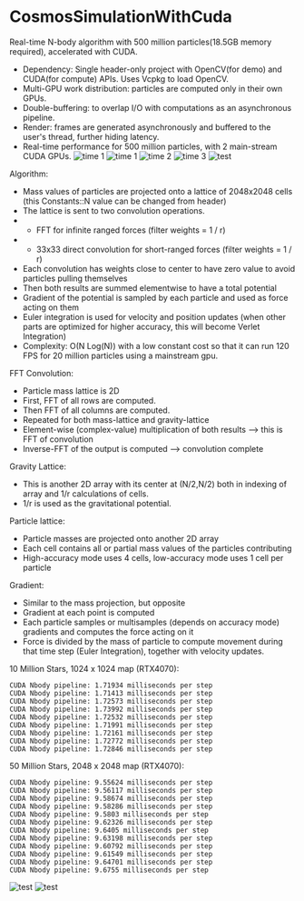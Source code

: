 # CosmosSimulationWithCuda

Real-time N-body algorithm with 500 million particles(18.5GB memory required), accelerated with CUDA.

- Dependency: Single header-only project with OpenCV(for demo) and CUDA(for compute) APIs. Uses Vcpkg to load OpenCV.
- Multi-GPU work distribution: particles are computed only in their own GPUs.
- Double-buffering: to overlap I/O with computations as an asynchronous pipeline.
- Render: frames are generated asynchronously and buffered to the user's thread, further hiding latency.
- Real-time performance for 500 million particles, with 2 main-stream CUDA GPUs.
![time 1](/cuda-streams.png)
![time 1](/t1.png)
![time 2](/t2.png)
![time 3](/t3.png)
![test](/testc.png)

Algorithm: 
- Mass values of particles are projected onto a lattice of 2048x2048 cells (this Constants::N value can be changed from header)
- The lattice is sent to two convolution operations.
- - FFT for infinite ranged forces (filter weights = 1 / r)
- - 33x33 direct convolution for short-ranged forces (filter weights = 1 / r)
- Each convolution has weights close to center to have zero value to avoid particles pulling themselves
- Then both results are summed elementwise to have a total potential
- Gradient of the potential is sampled by each particle and used as force acting on them
- Euler integration is used for velocity and position updates (when other parts are optimized for higher accuracy, this will become Verlet Integration)
- Complexity: O(N Log(N)) with a low constant cost so that it can run 120 FPS for 20 million particles using a mainstream gpu.

FFT Convolution:
- Particle mass lattice is 2D
- First, FFT of all rows are computed.
- Then FFT of all columns are computed.
- Repeated for both mass-lattice and gravity-lattice
- Element-wise (complex-value) multiplication of both results --> this is FFT of convolution
- Inverse-FFT of the output is computed --> convolution complete

Gravity Lattice:
- This is another 2D array with its center at (N/2,N/2) both in indexing of array and 1/r calculations of cells.
- 1/r is used as the gravitational potential.

Particle lattice:
- Particle masses are projected onto another 2D array
- Each cell contains all or partial mass values of the particles contributing
- High-accuracy mode uses 4 cells, low-accuracy mode uses 1 cell per particle

Gradient:
- Similar to the mass projection, but opposite
- Gradient at each point is computed
- Each particle samples or multisamples (depends on accuracy mode) gradients and computes the force acting on it
- Force is divided by the mass of particle to compute movement during that time step (Euler Integration), together with velocity updates.

10 Million Stars, 1024 x 1024 map (RTX4070):
```
CUDA Nbody pipeline: 1.71934 milliseconds per step
CUDA Nbody pipeline: 1.71413 milliseconds per step
CUDA Nbody pipeline: 1.72573 milliseconds per step
CUDA Nbody pipeline: 1.73992 milliseconds per step
CUDA Nbody pipeline: 1.72532 milliseconds per step
CUDA Nbody pipeline: 1.71991 milliseconds per step
CUDA Nbody pipeline: 1.72161 milliseconds per step
CUDA Nbody pipeline: 1.72772 milliseconds per step
CUDA Nbody pipeline: 1.72846 milliseconds per step
```
50 Million Stars, 2048 x 2048 map (RTX4070):
```
CUDA Nbody pipeline: 9.55624 milliseconds per step
CUDA Nbody pipeline: 9.56117 milliseconds per step
CUDA Nbody pipeline: 9.58674 milliseconds per step
CUDA Nbody pipeline: 9.58286 milliseconds per step
CUDA Nbody pipeline: 9.5803 milliseconds per step
CUDA Nbody pipeline: 9.62326 milliseconds per step
CUDA Nbody pipeline: 9.6405 milliseconds per step
CUDA Nbody pipeline: 9.63198 milliseconds per step
CUDA Nbody pipeline: 9.60792 milliseconds per step
CUDA Nbody pipeline: 9.61549 milliseconds per step
CUDA Nbody pipeline: 9.64701 milliseconds per step
CUDA Nbody pipeline: 9.6755 milliseconds per step
```
![test](/testa.png)
![test](/testb.png)

